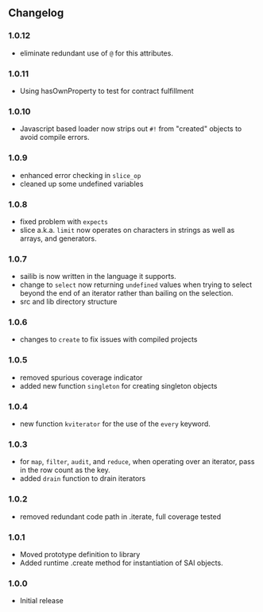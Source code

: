 ## Changelog

### 1.0.12

 - eliminate redundant use of `@` for this attributes.
 

### 1.0.11

 - Using hasOwnProperty to test for contract fulfillment


### 1.0.10

 - Javascript based loader now strips out `#!` from "created" objects to avoid compile errors.
 

### 1.0.9

 - enhanced error checking in `slice_op`
 - cleaned up some undefined variables
 

### 1.0.8

 - fixed problem with `expects`
 - slice a.k.a. `limit` now operates on characters in strings as well as arrays, and generators.
 

### 1.0.7

 - sailib is now written in the language it supports. 
- change to `select` now returning `undefined` values when trying to select beyond the end of an iterator rather than bailing on the selection.
- src and lib directory structure


### 1.0.6

 - changes to `create` to fix issues with compiled projects
 

### 1.0.5

 - removed spurious coverage indicator
 - added new function `singleton` for creating singleton objects


### 1.0.4

 - new function `kviterator` for the use of the `every` keyword.
 
 
### 1.0.3

 - for `map`, `filter`, `audit`, and `reduce`,  when operating over an iterator, pass in the row count as the key.
 - added `drain` function to drain iterators
 

### 1.0.2

 - removed redundant code path in .iterate, full coverage tested
 

### 1.0.1

 - Moved prototype definition to library
 - Added runtime .create method for instantiation of SAI objects.


### 1.0.0

 - Initial release

